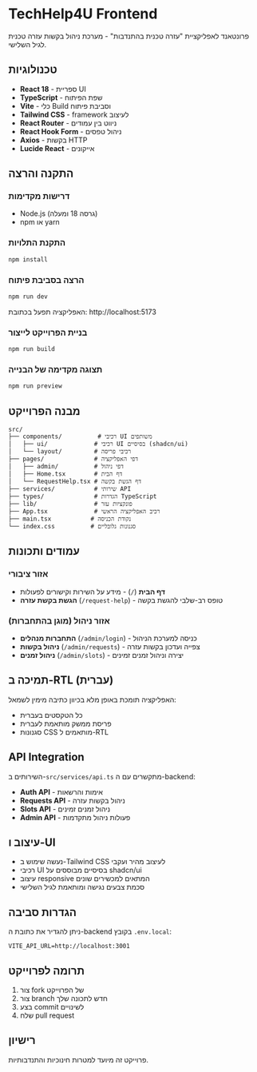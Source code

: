 # TechHelp4U Frontend

פרונטאנד לאפליקציית "עזרה טכנית בהתנדבות" - מערכת ניהול בקשות עזרה טכנית לגיל השלישי.

## טכנולוגיות

- **React 18** - ספריית UI
- **TypeScript** - שפת הפיתוח
- **Vite** - כלי Build וסביבת פיתוח
- **Tailwind CSS** - framework לעיצוב
- **React Router** - ניווט בין עמודים
- **React Hook Form** - ניהול טפסים
- **Axios** - בקשות HTTP
- **Lucide React** - אייקונים

## התקנה והרצה

### דרישות מקדימות
- Node.js (גרסה 18 ומעלה)
- npm או yarn

### התקנת התלויות
```bash
npm install
```

### הרצה בסביבת פיתוח
```bash
npm run dev
```
האפליקציה תפעל בכתובת: http://localhost:5173

### בניית הפרוייקט לייצור
```bash
npm run build
```

### תצוגה מקדימה של הבנייה
```bash
npm run preview
```

## מבנה הפרוייקט

```
src/
├── components/          # רכיבי UI משותפים
│   ├── ui/             # רכיבי UI בסיסיים (shadcn/ui)
│   └── layout/         # רכיבי פריסה
├── pages/              # דפי האפליקציה
│   ├── admin/          # דפי ניהול
│   ├── Home.tsx        # דף הבית
│   └── RequestHelp.tsx # דף הגשת בקשה
├── services/           # שירותי API
├── types/              # הגדרות TypeScript
├── lib/                # פונקציות עזר
├── App.tsx             # רכיב האפליקציה הראשי
├── main.tsx           # נקודת הכניסה
└── index.css          # סגנונות גלובליים
```

## עמודים ותכונות

### אזור ציבורי
- **דף הבית** (`/`) - מידע על השירות וקישורים לפעולות
- **הגשת בקשת עזרה** (`/request-help`) - טופס רב-שלבי להגשת בקשה

### אזור ניהול (מוגן בהתחברות)
- **התחברות מנהלים** (`/admin/login`) - כניסה למערכת הניהול
- **ניהול בקשות** (`/admin/requests`) - צפייה ועדכון בקשות עזרה
- **ניהול זמנים** (`/admin/slots`) - יצירה וניהול זמנים זמינים

## תמיכה ב-RTL (עברית)

האפליקציה תומכת באופן מלא בכיוון כתיבה מימין לשמאל:
- כל הטקסטים בעברית
- פריסת ממשק מותאמת לעברית
- סגנונות CSS מותאמים ל-RTL

## API Integration

השירותים ב-`src/services/api.ts` מתקשרים עם ה-backend:
- **Auth API** - אימות והרשאות
- **Requests API** - ניהול בקשות עזרה
- **Slots API** - ניהול זמנים זמינים
- **Admin API** - פעולות ניהול מתקדמות

## עיצוב ו-UI

- נעשה שימוש ב-Tailwind CSS לעיצוב מהיר ועקבי
- רכיבי UI בסיסיים מבוססים על shadcn/ui
- עיצוב responsive המתאים למכשירים שונים
- סכמת צבעים נגישה ומותאמת לגיל השלישי

## הגדרות סביבה

ניתן להגדיר את כתובת ה-backend בקובץ `.env.local`:
```
VITE_API_URL=http://localhost:3001
```

## תרומה לפרוייקט

1. צור fork של הפרוייקט
2. צור branch חדש לתכונה שלך
3. בצע commit לשינויים
4. שלח pull request

## רישיון

פרוייקט זה מיועד למטרות חינוכיות והתנדבותיות.